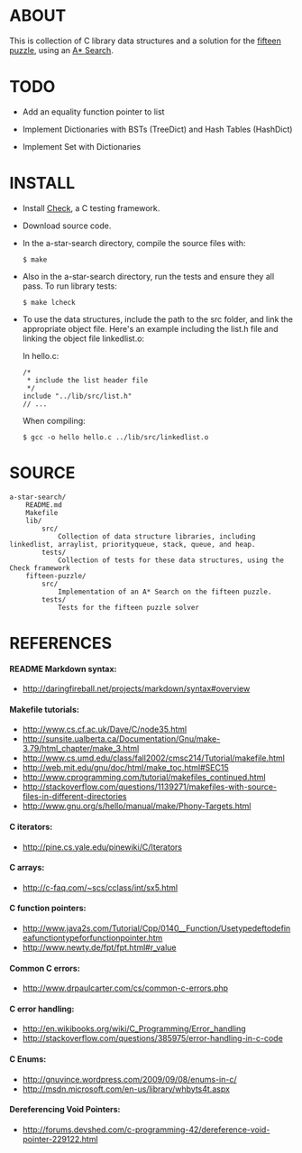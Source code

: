 ABOUT
=====
This is collection of C library data structures and a solution for the [fifteen puzzle](http://en.wikipedia.org/wiki/Fifteen_puzzle), using an [A* Search](http://en.wikipedia.org/wiki/A*_search_algorithm).

TODO
====
*	Add an equality function pointer to list

*	Implement Dictionaries with BSTs (TreeDict) and Hash Tables (HashDict)

*	Implement Set with Dictionaries

INSTALL
=======
*	Install [Check](http://check.sourceforge.net/), a C testing framework.

*	Download source code.

*	In the a-star-search directory, compile the source files with:

		$ make
	
*	Also in the a-star-search directory, run the tests and ensure they all pass. To run library tests:

		$ make lcheck
	
*	To use the data structures, include the path to the src folder, and link the appropriate object file. Here's an example including the list.h file and linking the object file linkedlist.o: 

	In hello.c:
	
		/*
	 	 * include the list header file
	 	 */
		include "../lib/src/list.h"
		// ...
	
	When compiling:

		$ gcc -o hello hello.c ../lib/src/linkedlist.o

SOURCE
======
	a-star-search/
		README.md
		Makefile
		lib/
			src/
				Collection of data structure libraries, including linkedlist, arraylist, priorityqueue, stack, queue, and heap.
			tests/
				Collection of tests for these data structures, using the Check framework
		fifteen-puzzle/
			src/
				Implementation of an A* Search on the fifteen puzzle.
			tests/
				Tests for the fifteen puzzle solver
			
REFERENCES
==========

#### README Markdown syntax:
*	http://daringfireball.net/projects/markdown/syntax#overview

#### Makefile tutorials:
*	http://www.cs.cf.ac.uk/Dave/C/node35.html
*	http://sunsite.ualberta.ca/Documentation/Gnu/make-3.79/html_chapter/make_3.html
*	http://www.cs.umd.edu/class/fall2002/cmsc214/Tutorial/makefile.html
*	http://web.mit.edu/gnu/doc/html/make_toc.html#SEC15
*	http://www.cprogramming.com/tutorial/makefiles_continued.html
*	http://stackoverflow.com/questions/1139271/makefiles-with-source-files-in-different-directories
*	http://www.gnu.org/s/hello/manual/make/Phony-Targets.html

#### C iterators:
*	http://pine.cs.yale.edu/pinewiki/C/Iterators

#### C arrays:
*	http://c-faq.com/~scs/cclass/int/sx5.html

#### C function pointers:
*	http://www.java2s.com/Tutorial/Cpp/0140__Function/Usetypedeftodefineafunctiontypeforfunctionpointer.htm
*	http://www.newty.de/fpt/fpt.html#r_value

#### Common C errors:
*	http://www.drpaulcarter.com/cs/common-c-errors.php

#### C error handling:
*	http://en.wikibooks.org/wiki/C_Programming/Error_handling
*	http://stackoverflow.com/questions/385975/error-handling-in-c-code

#### C Enums:
*	http://gnuvince.wordpress.com/2009/09/08/enums-in-c/
*	http://msdn.microsoft.com/en-us/library/whbyts4t.aspx

#### Dereferencing Void Pointers:
*	http://forums.devshed.com/c-programming-42/dereference-void-pointer-229122.html